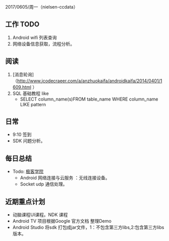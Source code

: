 2017/0605/周一（nielsen-ccdata）

工作 TODO
---
1. Android wifi 列表查询
2. 网络设备信息获取，流程分析。

阅读
----
1. [消息轮询]（http://www.jcodecraeer.com/a/anzhuokaifa/androidkaifa/2014/0401/1609.html ）
2. SQL 基础教程 like 
   - SELECT column_name(s)FROM table_name WHERE column_name LIKE pattern

日常
----
- 9:10 签到
- SDK 问题分析。



每日总结
--------
- Todo: [极客学院](http://wiki.jikexueyuan.com/project/android-training-geek/)
   - Android 网络连接与云服务 ：无线连接设备。
   - Socket udp 通信处理。
  
近期重点计划
-----------
- 动脑课程UI课程。NDK 课程
- Android TV 项目根据Google 官方文档 整理Demo
- Android Studio 将sdk 打包成jar文件，1：不包含第三方libs,2:包含第三方libs版本。 

